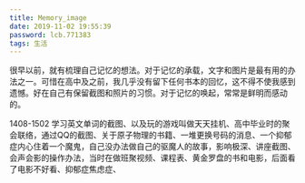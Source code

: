 ```yaml
---
title: Memory_image
date: 2019-11-02 19:55:39
password: lcb.771383
tags: 生活
---
```


很早以前，就有梳理自己记忆的想法。对于记忆的承载，文字和图片是最有用的办法之一。可惜在高中及之前，我几乎没有留下任何书本的回忆，这不得不使我感到遗憾。好在自己有保留截图和照片的习惯。对于记忆的唤起，常常是鲜明而感动的。

1408-1502
学习英文单词的截图、以及玩的游戏叫做天天挂机、高中毕业时的聚会联络，通过QQ的截图、关于原子物理的书籍、一堆更换号码的消息、一个抑郁症内心住着一个魔鬼，自己没办法做自己的驱魔人的故事，影响极深、讲座截图、会声会影的操作办法，当时在做班聚视频、课程表、黄金罗盘的书和电影，后面看了电影不好看、抑郁症焦虑症、